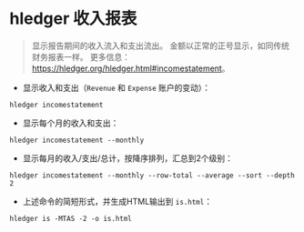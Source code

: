 # hledger 收入报表

> 显示报告期间的收入流入和支出流出。
> 金额以正常的正号显示，如同传统财务报表一样。
> 更多信息：<https://hledger.org/hledger.html#incomestatement>。

- 显示收入和支出（`Revenue` 和 `Expense` 账户的变动）：

`hledger incomestatement`

- 显示每个月的收入和支出：

`hledger incomestatement --monthly`

- 显示每月的收入/支出/总计，按降序排列，汇总到2个级别：

`hledger incomestatement --monthly --row-total --average --sort --depth 2`

- 上述命令的简短形式，并生成HTML输出到 `is.html`：

`hledger is -MTAS -2 -o is.html`